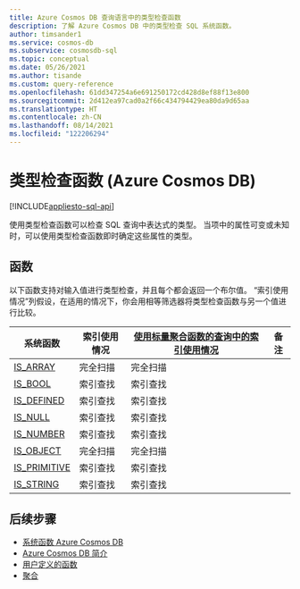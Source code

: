 ```yaml
---
title: Azure Cosmos DB 查询语言中的类型检查函数
description: 了解 Azure Cosmos DB 中的类型检查 SQL 系统函数。
author: timsander1
ms.service: cosmos-db
ms.subservice: cosmosdb-sql
ms.topic: conceptual
ms.date: 05/26/2021
ms.author: tisande
ms.custom: query-reference
ms.openlocfilehash: 61dd347254a6e691250172cd428d8ef88f13e800
ms.sourcegitcommit: 2d412ea97cad0a2f66c434794429ea80da9d65aa
ms.translationtype: HT
ms.contentlocale: zh-CN
ms.lasthandoff: 08/14/2021
ms.locfileid: "122206294"
---
```

# <a name="type-checking-functions-azure-cosmos-db"></a>类型检查函数 (Azure Cosmos DB)
[!INCLUDE[appliesto-sql-api](../includes/appliesto-sql-api.md)]

使用类型检查函数可以检查 SQL 查询中表达式的类型。 当项中的属性可变或未知时，可以使用类型检查函数即时确定这些属性的类型。 

## <a name="functions"></a>函数

以下函数支持对输入值进行类型检查，并且每个都会返回一个布尔值。 “索引使用情况”列假设，在适用的情况下，你会用相等筛选器将类型检查函数与另一个值进行比较。

| 系统函数                           | 索引使用情况 | [使用标量聚合函数的查询中的索引使用情况](../index-overview.md#index-utilization-for-scalar-aggregate-functions) | 备注 |
| ----------------------------------------- | ----------- | ------------------------------------------------------------ | ------- |
| [IS_ARRAY](sql-query-is-array.md)         | 完全扫描   | 完全扫描                                                    |         |
| [IS_BOOL](sql-query-is-bool.md)           | 索引查找  | 索引查找                                                   |         |
| [IS_DEFINED](sql-query-is-defined.md)     | 索引查找  | 索引查找                                                   |         |
| [IS_NULL](sql-query-is-null.md)           | 索引查找  | 索引查找                                                   |         |
| [IS_NUMBER](sql-query-is-number.md)       | 索引查找  | 索引查找                                                   |         |
| [IS_OBJECT](sql-query-is-object.md)       | 完全扫描   | 完全扫描                                                    |         |
| [IS_PRIMITIVE](sql-query-is-primitive.md) | 索引查找  | 索引查找                                                   |         |
| [IS_STRING](sql-query-is-string.md)       | 索引查找  | 索引查找                                                   |         

## <a name="next-steps"></a>后续步骤

- [系统函数 Azure Cosmos DB](sql-query-system-functions.md)
- [Azure Cosmos DB 简介](../introduction.md)
- [用户定义的函数](sql-query-udfs.md)
- [聚合](sql-query-aggregate-functions.md)

